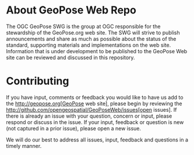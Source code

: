 # About GeoPose Web Repo

The OGC GeoPose SWG is the group at OGC responsible for the stewardship of the GeoPose.org web site. The SWG will strive to publish announcements and share as much as possible about the status of the standard, supporting materials and implementations on the web site. Information that is under development to be published to the GeoPose Web site can be reviewed and discussed in this repository. 


# Contributing
If you have input, comments or feedback you would like to have us add to the http://geopose.org[GeoPose web site], please begin by reviewing the http://github.com/opengeospatial/GeoPoseWeb/issues[open issues]. If there is already an issue with your question, concern or input, please respond or discuss in the issue. If your input, feedback or question is new (not captured in a prior issue), please open a new issue.

We will do our best to address all issues, input, feedback and questions in a timely manner.
